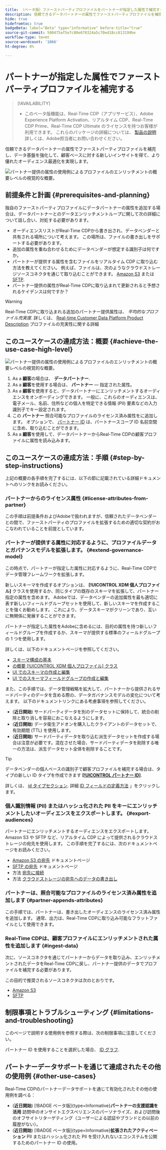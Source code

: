 ```yaml
---
title: （ベータ版）ファーストパーティプロファイルをパートナーが指定した属性で補完する
description: 信頼できるデータパートナーの属性でファーストパーティプロファイルを補完し、データ基盤を改善し、顧客ベースに対する新しいインサイトを得て、オーディエンスの最適化を改善する方法を説明します
hide: true
hidefromtoc: true
badgeBeta: label="Beta" type="informative" before-title="true"
source-git-commit: 500475af5e7c80e670324a5c70ed18cc813199be
workflow-type: tm+mt
source-wordcount: '1066'
ht-degree: 0%

---
```


# パートナーが指定した属性でファーストパーティプロファイルを補完する

>[!AVAILABILITY]
>
>* このベータ版機能は、Real-Time CDP（アプリサービス）、Adobe Experience Platform Activation、リアルタイム CDP、Real-Time CDP Prime、Real-Time CDP Ultimate のライセンスを持つお客様が利用できます。 これらのパッケージの詳細については、 [製品の説明](https://helpx.adobe.com/legal/product-descriptions.html) 詳しくは、Adobe担当者にお問い合わせください。

信頼できるデータパートナーの属性でファーストパーティプロファイルを補完し、データ基盤を強化して、顧客ベースに対する新しいインサイトを得て、より優れたオーディエンス最適化を実現します。

![パートナー提供の属性の使用例によるプロファイルのエンリッチメントの概要レベルの視覚的な概要。](/help/rtcdp/assets/partner-data/enrichment-use-case-overview.png)

## 前提条件と計画 {#prerequisites-and-planning}

独自のファーストパーティプロファイルにデータパートナーの属性を追加する場合は、データパートナーとのデータエンリッチメントループに関して次の詳細について話し合い、対処する必要があります。

* オーディエンスリストがReal-Time CDPから書き出され、データベンダーと共有される場所について考えます。 この場所は、ファイルの書き出しをサポートする必要があります。
* 追加の属性を重ね合わせるためにデータベンダーが想定する識別子は何ですか。
* パートナーが提供する属性を含むファイルをリアルタイム CDP に取り込む方法を教えてください。 例えば、ファイルは、次のようなクラウドストレージソースコネクタを通じて取り込むことができます。 [Amazon S3](/help/sources/connectors/cloud-storage/s3.md) または [SFTP](/help/sources/connectors/cloud-storage/sftp.md).
* パートナー提供の属性がReal-Time CDPに取り込まれて更新されると予想されるケイデンスは何ですか？

>[!WARNING]
>
>Real-Time CDPに取り込まれる追加のパートナー提供属性は、 *平均的なプロファイル充実度*. 詳しくは、 [Real-time Customer Data Platform Product Description](https://helpx.adobe.com/jp/legal/product-descriptions/real-time-customer-data-platform.html) プロファイルの充実性に関する詳細

## このユースケースの達成方法：概要 {#achieve-the-use-case-high-level}

![パートナー提供の属性の使用例によるプロファイルのエンリッチメントの概要レベルの視覚的な概要。](/help/rtcdp/assets/partner-data/enrichment-use-case-steps.png)

1. As a **顧客**&#x200B;の場合は、 **データパートナー**.
2. As a **顧客**&#x200B;を使用する場合は、 **パートナー** — 指定された属性。
3. As a **顧客**&#x200B;を使用すると、データパートナーにエンリッチメントするオーディエンスをオンボーディングできます。 一般に、これらのオーディエンスは、電子メール、名前、住所などの個人を特定できる情報 (PII) 要素などの入力識別子でキー設定されます。
4. この **パートナー** 照合可能なプロファイルのライセンス済み属性をに追加します。 オプションで、 [パートナー ID](/help/identity-service/namespaces.md) は、パートナースコープ ID 名前空間に含め、取り込むことができます。
5. As a **顧客**&#x200B;を使用して、データパートナーからReal-Time CDPの顧客プロファイルに属性を読み込みます。

## このユースケースの達成方法：手順 {#step-by-step-instructions}

上記の概要の各手順を完了するには、以下の節に記載されている詳細ドキュメントへのリンクをお読みください。

### パートナーからのライセンス属性 {#license-attributes-from-partner}

この手順は前提条件およびAdobeで扱われますが、信頼されたデータベンダーとの間で、ファーストパーティのプロファイルを拡張するための適切な契約がおこなわれていることを前提としています。

### パートナーが提供する属性に対応するように、プロファイルデータとガバナンスモデルを拡張します。 {#extend-governance-model}

この時点で、パートナーが指定した属性に対応するように、Real-Time CDPでデータ管理フレームワークを拡張します。

新しいスキーマを作成するオプションは、 **[!UICONTROL XDM 個人プロファイル]** クラスを使用するか、同じタイプの既存のスキーマを拡張して、パートナー指定の属性を含めます。 Adobeでは、データベンダーの追加属性を最も適切に表す新しいフィールドグループセットを使用して、新しいスキーマを作成することを強くお勧めします。 これにより、データスキーマがクリーンであり、互いに無関係に発展することができます。

パートナーが指定した属性をAdobeに含めるには、目的の属性を持つ新しいフィールドグループを作成するか、スキーマが提供する標準のフィールドグループの 1 つを使用します。

詳しくは、以下のドキュメントページを参照してください。

* [スキーマ構成の基本](/help/xdm/schema/composition.md)
* [の概要 [!UICONTROL XDM 個人プロファイル] クラス](/help/xdm/classes/individual-profile.md)
* [UI でのスキーマの作成と編集](/help/xdm/ui/resources/schemas.md)
* [UI でのスキーマフィールドグループの作成と編集](/help/xdm/ui/resources/field-groups.md)

<!--

Commenting out links for now
* [Create and edit schemas using the API](/help/xdm/api/schemas.md#create)
* [Update an existing schema to add field groups using the API](/help/xdm/api/schemas.md#patch)
* Link to new field group documentation page when it exists

-->

また、この手順では、データ管理戦略を拡大して、パートナーから提供されるサードパーティのデータを含める際の、データガバナンスモデルの変化について考えます。 以下のドキュメントリンクにある考慮事項を参照してください。

* (**近日開始**) サードパーティデータを別のデータセットに保持して、統合の削除と取り消しを容易におこなえるようにします。
* (**近日開始**) データ衛生アドオンを購入したクライアントのデータセットで、有効期間 (TTL) を使用します。
* (**近日開始**) サードパーティデータを取り込む派生データセットを作成する場合は注意が必要です。混在させた場合、サードパーティデータを削除する唯一の方法は、派生データセット全体を削除することです。

>[!TIP]
>
>データベンダーの個人ベースの識別子で顧客プロファイルを補完する場合は、タイプの新しい ID タイプを作成できます **[[!UICONTROL パートナー ID]](/help/identity-service/namespaces.md)**.
>
>詳しくは、 [id タイプセクション](/help/identity-service/namespaces.md).
> 詳細 [ID フィールドの定義方法](/help/xdm/ui/fields/identity.md) 」をクリックします。


### 個人識別情報 (PII) またはハッシュ化された PII をキーにエンリッチメントしたいオーディエンスをエクスポートします。 {#export-audiences}

パートナーにエンリッチメントするオーディエンスをエクスポートします。 Amazon S3 や SFTP など、リアルタイム CDP によって提供されるクラウドストレージの宛先を使用します。 この手順を完了するには、次のドキュメントページをお読みください。

* [Amazon S3 の宛先](/help/destinations/catalog/cloud-storage/amazon-s3.md) ドキュメントページ
* [SFTP の宛先](/help/destinations/catalog/cloud-storage/sftp.md) ドキュメントページ
* 方法 [宛先に接続](/help/destinations/ui/connect-destination.md)
* 方法 [クラウドストレージの宛先へのデータの書き出し](/help/destinations/ui/activate-batch-profile-destinations.md)


### パートナーは、照合可能なプロファイルのライセンス済み属性を追加します {#partner-appends-attributes}

この手順では、パートナーは、書き出したオーディエンスのライセンス済み属性を追加します。 通常、出力は、Real-Time CDPに取り込み可能なフラットファイルとして使用できます。

### Real-Time CDPは、顧客プロファイルにエンリッチメントされた属性を追加します {#ingest-data}

次に、ソースコネクタを通じてパートナーからデータを取り込み、エンリッチメントされたデータをReal-Time CDPに戻し、パートナー提供のデータでプロファイルを補完する必要があります。

この目的で推奨されるソースコネクタは次のとおりです。

* [Amazon S3](/help/sources/connectors/cloud-storage/s3.md)
* [SFTP](/help/sources/connectors/cloud-storage/sftp.md)

## 制限事項とトラブルシューティング {#limitations-and-troubleshooting}

このページで説明する使用例を参照する際は、次の制限事項に注意してください。

パートナー ID を使用することを選択した場合、 [ID グラフ](/help/identity-service/ui/identity-graph-viewer.md).

## パートナーデータサポートを通じて達成されたその他の使用例 {#other-use-cases}

Real-Time CDPのパートナーデータサポートを通じて有効化されたその他の使用例を調べる：

* (**近日開始**) [!BADGE ベータ版]{type=Informative}**パートナーの支援認識を活用** 訪問中のオンサイトエクスペリエンスのパーソナライズ、および訪問後のオフサイトリターゲティング（ユーザーによる認証やブランドとの以前の履歴がない）。
* (**近日開始**) [!BADGE ベータ版]{type=Informative}**拡張されたアクティベーション** PII またはハッシュ化された PII を受け入れないエコシステムを公開するためのパートナー ID の使用。